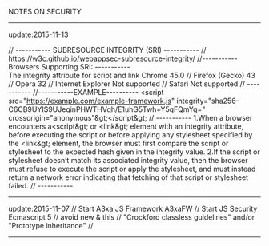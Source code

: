 NOTES ON SECURITY


**************************************
update:2015-11-13

//  -----------   SUBRESOURCE INTEGRITY (SRI)  -----------  //
https://w3c.github.io/webappsec-subresource-integrity/
//----------- Browsers Supporting SRI: -----------  
The integrity attribute for script and link 
Chrome 45.0 // Firefox (Gecko) 43 // Opera 32 // Internet Explorer Not supported // Safari Not supported 
//  ----------- 
//-----------EXAMPLE----------
&lt;script src="https://example.com/example-framework.js"
        integrity="sha256-C6CB9UYIS9UJeqinPHWTHVqh/E1uhG5Twh+Y5qFQmYg="
        crossorigin="anonymous"\&gt;&lt;/script\&gt;
//   ----------- 
1.When a browser encounters a&lt;script\&gt; or &lt;link\&gt; element with an integrity attribute, before executing the script or before applying any stylesheet specified by the &lt;link\&gt; element, the browser must first compare the script or stylesheet to the expected hash given in the integrity value.
2.If the script or stylesheet doesn’t match its associated integrity value, then the browser must refuse to execute the script or apply the stylesheet, and must instead return a network error indicating that fetching of that script or stylesheet failed.
//   ----------- 

**************************************
update:2015-11-07 //
Start A3xa JS Framework A3xaFW //
Start JS Security Ecmascript 5 //
avoid new & this //
"Crockford classless guidelines" and/or "Prototype inheritance" //

**************************************
